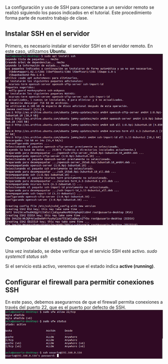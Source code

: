 La configuración y uso de SSH para conectarse a un servidor remoto se realizó siguiendo los pasos indicados en el tutorial. Este procedimiento forma parte de nuestro trabajo de clase.

## Instalar SSH en el servidor
Primero, es necesario instalar el servidor SSH en el servidor remoto. En este caso, utilizamos **Ubuntu**.
![Instalacion](Imagenes/instalarSSH.png)

## Comprobar el estado de SSH
Una vez instalado, se debe verificar que el servicio SSH esté activo.
_sudo systemctl status ssh_

Si el servicio está activo, veremos que el estado indica **active (running)**.

## Configurar el firewall para permitir conexiones SSH
En este paso, debemos asegurarnos de que el firewall permita conexiones a través del puerto 22, que es el puerto por defecto de SSH.
![Firewall](Imagenes/desbloquearFirewall.png)

